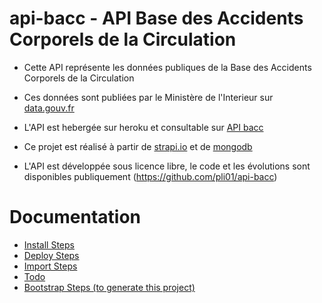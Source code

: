# api-bacc - API Base des Accidents Corporels de la Circulation
* Cette API représente les données publiques de la Base des Accidents Corporels de la Circulation
* Ces données sont publiées par le Ministère de l'Interieur sur [data.gouv.fr](https://www.data.gouv.fr/fr/datasets/base-de-donnees-accidents-corporels-de-la-circulation)

* L'API est hebergée sur heroku et consultable sur [API bacc](https://api-bacc.herokuapp.com/)

* Ce projet est réalisé à partir de [strapi.io](https://strapi.io) et de [mongodb](https://www.mongodb.com)

* L'API est développée sous licence libre, le code et les évolutions sont disponibles publiquement (https://github.com/pli01/api-bacc)

# Documentation
* [Install Steps](./docs/INSTALL.md)
* [Deploy Steps](./docs/DEPLOY.md)
* [Import Steps](./docs/IMPORT.md)
* [Todo](./docs/TODO.md)
* [Bootstrap Steps (to generate this project)](./docs/BOOTSTRAP.md)
